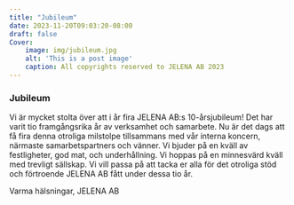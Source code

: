 ```yaml
---
title: "Jubileum"
date: 2023-11-20T09:03:20-08:00
draft: false
Cover:
    image: img/jubileum.jpg
    alt: 'This is a post image' 
    caption: All copyrights reserved to JELENA AB 2023
---
```


### Jubileum 

Vi är mycket stolta över att i år fira JELENA AB:s 10-årsjubileum! Det har varit tio framgångsrika år av verksamhet och samarbete. Nu är det dags att få fira denna otroliga milstolpe tillsammans med vår interna koncern, närmaste samarbetspartners och vänner. Vi bjuder på en kväll av festligheter, god mat, och underhållning. Vi hoppas på en minnesvärd kväll med trevligt sällskap.
Vi vill passa på att tacka er alla för det otroliga stöd och förtroende JELENA AB fått under dessa tio år. 


Varma hälsningar,
JELENA AB
